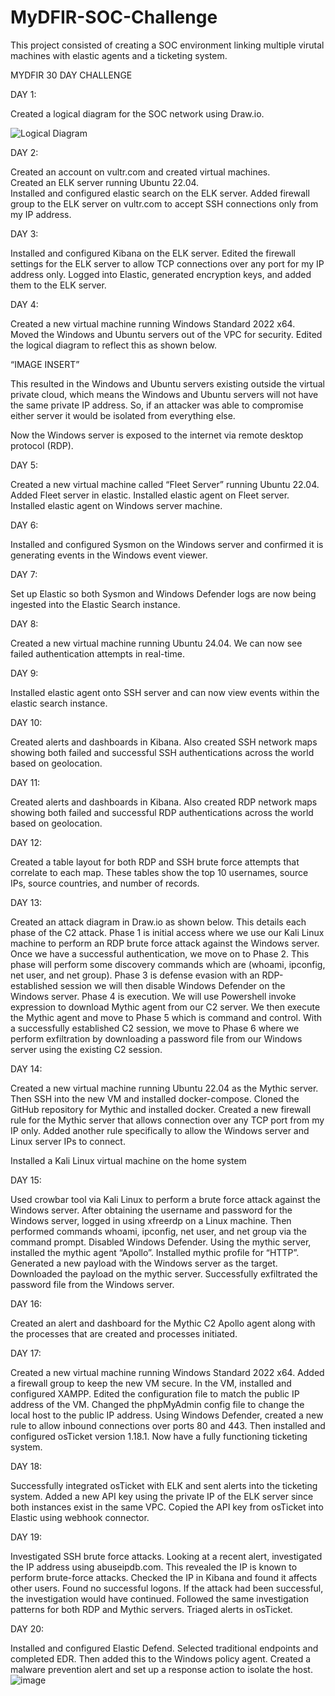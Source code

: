 # MyDFIR-SOC-Challenge

This project consisted of creating a SOC environment linking multiple virutal machines with elastic agents and a ticketing system.

MYDFIR 30 DAY CHALLENGE



DAY 1:

Created a logical diagram for the SOC network using Draw.io.

![Logical Diagram](https://i.imgur.com/qRBTVTG.png)


DAY 2:

Created an account on vultr.com and created virtual machines.  
Created an ELK server running Ubuntu 22.04.  
Installed and configured elastic search on the ELK server.
Added firewall group to the ELK server on vultr.com to accept SSH connections only from my IP address.


DAY 3:

Installed and configured Kibana on the ELK server.
Edited the firewall settings for the ELK server to allow TCP connections over any port for my IP address only.
Logged into Elastic, generated encryption keys, and added them to the ELK server.


DAY 4:

Created a new virtual machine running Windows Standard 2022 x64.
Moved the Windows and Ubuntu servers out of the VPC for security.
Edited the logical diagram to reflect this as shown below.

“IMAGE INSERT”

This resulted in the Windows and Ubuntu servers existing outside the virtual private cloud, which means the Windows and Ubuntu servers will not have the same private IP address.  So, if an attacker was able to compromise either server it would be isolated from everything else.

Now the Windows server is exposed to the internet via remote desktop protocol (RDP).  




DAY 5:

Created a new virtual machine called “Fleet Server” running Ubuntu 22.04.
Added Fleet server in elastic.
Installed elastic agent on Fleet server.
Installed elastic agent on Windows server machine.


DAY 6:

Installed and configured Sysmon on the Windows server and confirmed it is generating events in the Windows event viewer.


DAY 7:

Set up Elastic so both Sysmon and Windows Defender logs are now being ingested into the Elastic Search instance.


DAY 8:

Created a new virtual machine running Ubuntu 24.04.  We can now see failed authentication attempts in real-time.


DAY 9: 

Installed elastic agent onto SSH server and can now view events within the elastic search instance.


DAY 10:

Created alerts and dashboards in Kibana.  Also created SSH network maps showing both failed and successful SSH authentications across the world based on geolocation.  


DAY 11:

Created alerts and dashboards in Kibana.  Also created RDP network maps showing both failed and successful RDP authentications across the world based on geolocation.  


DAY 12:

Created a table layout for both RDP and SSH brute force attempts that correlate to each map.  These tables show the top 10 usernames, source IPs, source countries, and number of records.


DAY 13:

Created an attack diagram in Draw.io as shown below.  This details each phase of the C2 attack.  Phase 1 is initial access where we use our Kali Linux machine to perform an RDP brute force attack against the Windows server.  Once we have a successful authentication, we move on to Phase 2.  This phase will perform some discovery commands which are (whoami, ipconfig, net user, and net group).  Phase 3 is defense evasion with an RDP-established session we will then disable Windows Defender on the Windows server.  Phase 4 is execution.  We will use Powershell invoke expression to download Mythic agent from our C2 server.  We then execute the Mythic agent and move to Phase 5 which is command and control.  With a successfully established C2 session, we move to Phase 6 where we perform exfiltration by downloading a password file from our Windows server using the existing C2 session.


DAY 14:

Created a new virtual machine running Ubuntu 22.04 as the Mythic server.  Then SSH into the new VM and installed docker-compose.  Cloned the GitHub repository for Mythic and installed docker.  Created a new firewall rule for the Mythic server that allows connection over any TCP port from my IP only.  Added another rule specifically to allow the Windows server and Linux server IPs to connect.

Installed a Kali Linux virtual machine on the home system 


DAY 15: 

Used crowbar tool via Kali Linux to perform a brute force attack against the Windows server.  After obtaining the username and password for the Windows server, logged in using xfreerdp on a Linux machine.  Then performed commands whoami, ipconfig, net user, and net group via the command prompt.  Disabled Windows Defender.  Using the mythic server, installed the mythic agent “Apollo”.  Installed mythic profile for “HTTP”.  Generated a new payload with the Windows server as the target.  Downloaded the payload on the mythic server.  Successfully exfiltrated the password file from the Windows server.


DAY 16:

Created an alert and dashboard for the Mythic C2 Apollo agent along with the processes that are created and processes initiated.


DAY 17:

Created a new virtual machine running Windows Standard 2022 x64.  Added a firewall group to keep the new VM secure.  In the VM, installed and configured XAMPP.  Edited the configuration file to match the public IP address of the VM.   Changed the phpMyAdmin config file to change the local host to the public IP address.  Using Windows Defender, created a new rule to allow inbound connections over ports 80 and 443.  Then installed and configured osTicket version 1.18.1.  Now have a fully functioning ticketing system.


DAY 18:

Successfully integrated osTicket with ELK and sent alerts into the ticketing system.  Added a new API key using the private IP of the ELK server since both instances exist in the same VPC.  Copied the API key from osTicket into Elastic using webhook connector.  


DAY 19:

Investigated SSH brute force attacks.  Looking at a recent alert, investigated the IP address using abuseipdb.com.  This revealed the IP is known to perform brute-force attacks.  Checked the IP in Kibana and found it affects other users.  Found no successful logons.  If the attack had been successful, the investigation would have continued.  Followed the same investigation patterns for both RDP and Mythic servers.  Triaged alerts in osTicket.  


DAY 20: 

Installed and configured Elastic Defend.  Selected traditional endpoints and completed EDR.  Then added this to the Windows policy agent.  Created a malware prevention alert and set up a response action to isolate the host.  
![image](https://github.com/user-attachments/assets/9a3fdc25-8837-4311-b768-cc771c9a4a6f)
